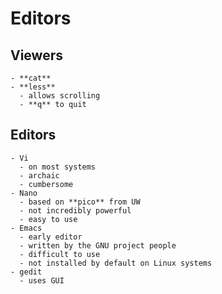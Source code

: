 # Editors

## Viewers
    - **cat**
    - **less** 
      - allows scrolling
      - **q** to quit

## Editors
    - Vi
      - on most systems
      - archaic
      - cumbersome
    - Nano
      - based on **pico** from UW
      - not incredibly powerful
      - easy to use 
    - Emacs
      - early editor
      - written by the GNU project people
      - difficult to use
      - not installed by default on Linux systems
    - gedit
      - uses GUI
  
  